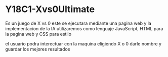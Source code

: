 # Y18C1-Xvs0Ultimate
 
 Es un juego de X vs 0 
 este se ejecutara mediante una pagina web y la implementacion de la IA 
 utilizaremos como lenguaje JavaScript, HTML para la pagina web y CSS para estilo 

el usuario podra interectuar con la maquina eligiendo X o 0 
darle nombre y guardar los mejores resultados
